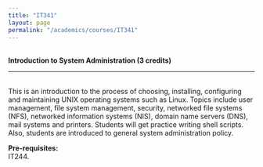 ```yaml
---
title: "IT341"
layout: page
permalink: "/academics/courses/IT341"
---
```




\
**Introduction to System Administration (3 credits)**

---

\
This is an introduction to the process of choosing, installing, configuring and maintaining UNIX operating systems such as Linux. Topics include user management, file system management, security, networked file systems (NFS), networked information systems (NIS), domain name servers (DNS), mail systems and printers. Students will get practice writing shell scripts. Also, students are introduced to general system administration policy.

**Pre-requisites:**
\
IT244.
